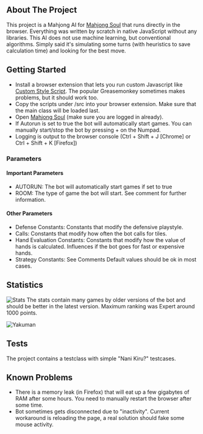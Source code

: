 ## About The Project

This project is a Mahjong AI for [Mahjong Soul](https://mahjongsoul.game.yo-star.com/) that runs directly in the browser. Everything was written by scratch in native JavaScript without any libraries.
This AI does not use machine learning, but conventional algorithms. Simply said it's simulating some turns (with heuristics to save calculation time) and looking for the best move.

## Getting Started

* Install a browser extension that lets you run custom Javascript like [Custom Style Script](https://addons.mozilla.org/de/firefox/addon/custom-style-script/). The popular Greasemonkey sometimes makes problems, but it should work too.
* Copy the scripts under /src into your browser extension. Make sure that the main class will be loaded last.
* Open [Mahjong Soul](https://mahjongsoul.game.yo-star.com/) (make sure you are logged in already).
* If Autorun is set to true the bot will automatically start games. You can manually start/stop the bot by pressing + on the Numpad.
* Logging is output to the browser console (Ctrl + Shift + J [Chrome] or Ctrl + Shift + K [Firefox])

### Parameters

#### Important Parameters
* AUTORUN: The bot will automatically start games if set to true
* ROOM: The type of game the bot will start. See comment for further information.

#### Other Parameters
* Defense Constants: Constants that modify the defensive playstyle.
* Calls: Constants that modify how often the bot calls for tiles.
* Hand Evaluation Constants: Constants that modify how the value of hands is calculated. Influences if the bot goes for fast or expensive hands.
* Strategy Constants: See Comments
Default values should be ok in most cases.

## Statistics

![Stats](https://i.imgur.com/ii4TmYj.png)
The stats contain many games by older versions of the bot and should be better in the latest version. Maximum ranking was Expert around 1000 points.

![Yakuman](https://i.imgur.com/j6j2f2V.png)

## Tests

The project contains a testclass with simple "Nani Kiru?" testcases.

## Known Problems

- There is a memory leak (in Firefox) that will eat up a few gigabytes of RAM after some hours. You need to manually restart the browser after some time.
- Bot sometimes gets disconnected due to "inactivity". Current workaround is reloading the page, a real solution should fake some mouse activity.